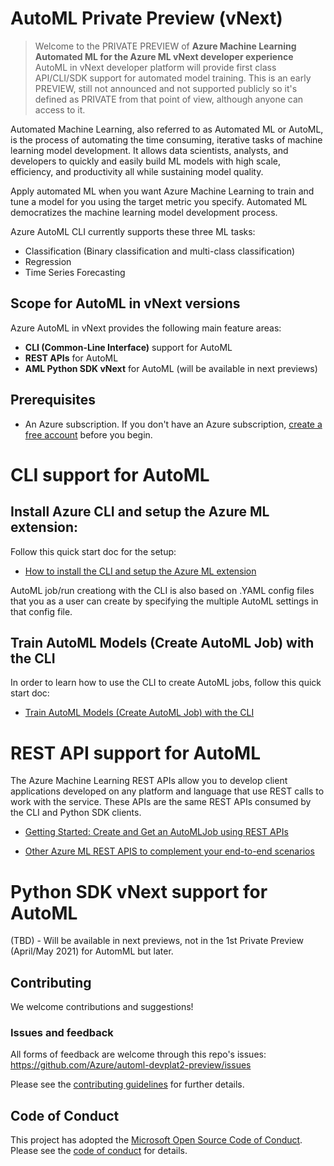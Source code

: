 # AutoML Private Preview (vNext)

> Welcome to the PRIVATE PREVIEW of **Azure Machine Learning Automated ML for the Azure ML vNext developer experience**
> AutoML in vNext developer platform will provide first class API/CLI/SDK support for automated model training.
> This is an early PREVIEW, still not announced and not supported publicly so it's defined as PRIVATE from that point of view, although anyone can access to it.

Automated Machine Learning, also referred to as Automated ML or AutoML, is the process of automating the time consuming, iterative tasks of machine learning model development. It allows data scientists, analysts, and developers to quickly and easily build ML models with high scale, efficiency, and productivity all while sustaining model quality.

Apply automated ML when you want Azure Machine Learning to train and tune a model for you using the target metric you specify. Automated ML democratizes the machine learning model development process.

Azure AutoML CLI currently supports these three ML tasks:

- Classification (Binary classification and multi-class classification)
- Regression
- Time Series Forecasting 

## Scope for AutoML in vNext versions

Azure AutoML in vNext provides the following main feature areas:

- **CLI (Common-Line Interface)** support for AutoML
- **REST APIs** for AutoML
- **AML Python SDK vNext** for AutoML (will be available in next previews)

## Prerequisites

- An Azure subscription. If you don't have an Azure subscription, [create a free account](https://aka.ms/AMLFree) before you begin.


# CLI support for AutoML

## Install Azure CLI and setup the Azure ML extension:

Follow this quick start doc for the setup:

- [How to install the CLI and setup the Azure ML extension](/docs/cli/cli-installation.rst)

AutoML job/run creationg with the CLI is also based on .YAML config files that you as a user can create by specifying the multiple AutoML settings in that config file.

## Train AutoML Models (Create AutoML Job) with the CLI

In order to learn how to use the CLI to create AutoML jobs, follow this quick start doc:

- [Train AutoML Models (Create AutoML Job) with the CLI](/docs/cli/cli-automl-jobs.rst)



# REST API support for AutoML

The Azure Machine Learning REST APIs allow you to develop client applications developed on any platform and language that use REST calls to work with the service. 
These APIs are the same REST APIs consumed by the CLI and Python SDK clients.

- [Getting Started: Create and Get an AutoMLJob using REST APIs](/docs/rest-apis/automl-rest-apis.MD)

- [Other Azure ML REST APIS to complement your end-to-end scenarios](/docs/rest-apis/aml-rest-apis.MD)


# Python SDK vNext support for AutoML

(TBD) - Will be available in next previews, not in the 1st Private Preview (April/May 2021) for AutomML but later.


## Contributing

We welcome contributions and suggestions! 

### Issues and feedback

All forms of feedback are welcome through this repo's issues: 
https://github.com/Azure/automl-devplat2-preview/issues

Please see the [contributing guidelines](CONTRIBUTING.md) for further details.

## Code of Conduct

This project has adopted the [Microsoft Open Source Code of Conduct](https://opensource.microsoft.com/codeofconduct/). Please see the [code of conduct](CODE_OF_CONDUCT.md) for details.
